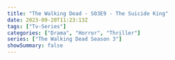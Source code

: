 ```yaml
---
title: "The Walking Dead - S03E9 - The Suicide King"
date: 2023-09-20T11:23:13Z
tags: ["Tv-Series"]
categories: ["Drama", "Horror", "Thriller"]
series: ["The Walking Dead Season 3"]
showSummary: false
---
```


  <mux-player stream-type="on-demand"
  src="https://kp3d-my.sharepoint.com/personal/ryoo_kp3d_onmicrosoft_com/_layouts/15/download.aspx?share=EUOq8riIkmVOg3pQk_tCqogBLVUYnfwL2BkzOIn3PvXFbQ" metadata-video-title="The Walking Dead - S03E9 - The Suicide King" prefer-playback="mse" controls>
  </mux-player>
  
  
  <script src="https://cdn.jsdelivr.net/npm/@mux/mux-player"></script>
  
   <script id="WdumAWIGG6bKDh4KRJa7l102zxpQ9WbFEJ43E5GIYTvE" type="application/ld+json">
 {
  "@context": "https://schema.org/",
  "@type": "VideoObject",
  "name": "The Walking Dead - S03E9 - The Suicide King",
  "contentUrl": "https://stream.mux.com/D3EzDNJOKW01ThrXEN00NcjO8jYUkKWaCHfWRdSIdsbNY.m3u8",
  "thumbnailUrl": "https://www.themoviedb.org/t/p/original/mu1zFlKK7pQbGbkCHDyRRQ6RMRW.jpg?width=314&fit_mode=preserve&time=25",
  "uploadDate": "2023-09-20T11:23:13Z",
}

</script>


